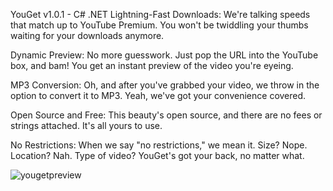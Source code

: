 YouGet v1.0.1 - C# .NET
Lightning-Fast Downloads: We're talking speeds that match up to YouTube Premium. You won't be twiddling your thumbs waiting for your downloads anymore.

Dynamic Preview: No more guesswork. Just pop the URL into the YouTube box, and bam! You get an instant preview of the video you're eyeing.

MP3 Conversion: Oh, and after you've grabbed your video, we throw in the option to convert it to MP3. Yeah, we've got your convenience covered.

Open Source and Free: This beauty's open source, and there are no fees or strings attached. It's all yours to use.

No Restrictions: When we say "no restrictions," we mean it. Size? Nope. Location? Nah. Type of video? YouGet's got your back, no matter what.

![yougetpreview](https://github.com/NMEG0DL1KE/YouGetGUI/assets/128245144/eb1e2b53-a030-4e48-9e0e-738ab041493b)
